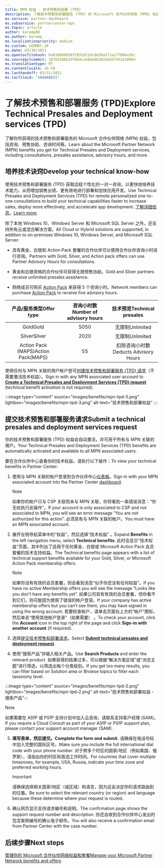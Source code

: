 ```yaml
---
title: MPN 权益 - 技术预售和部署 (TPD)
description: 了解技术预售和部署服务 (TPD) 的 Microsoft 合作伙伴网络 (MPN) 权益
ms.service: partner-dashboard
ms.subservice: partnercenter-mpn
ms.topic: article
author: keramp88
ms.author: keramp
ms.localizationpriority: medium
ms.custom: SEOMAY.20
ms.date: 03/30/2021
ms.openlocfilehash: 6a03d06b858f2932621dc0e50a571a17708be3bc
ms.sourcegitcommit: 10765386b2df0d4c2e8da9b302a692f452e1090d
ms.translationtype: HT
ms.contentlocale: zh-CN
ms.lasthandoff: 03/31/2021
ms.locfileid: "106086631"
---
```

# <a name="explore-technical-presales-and-deployment-services-tpd"></a><span data-ttu-id="36571-103">了解技术预售和部署服务 (TPD)</span><span class="sxs-lookup"><span data-stu-id="36571-103">Explore Technical Presales and Deployment services (TPD)</span></span> 

<span data-ttu-id="36571-104">了解你所获得的技术预售和部署服务的 Microsoft 合作伙伴网络 (MPN) 权益，包括咨询、预售协助、咨询时间等。</span><span class="sxs-lookup"><span data-stu-id="36571-104">Learn about the Microsoft Partner Network (MPN) benefits you get for Technical Presales and Deployment services, including consultations, presales assistance, advisory hours, and more.</span></span>

## <a name="develop-your-technical-know-how"></a><span data-ttu-id="36571-105">培养技术诀窍</span><span class="sxs-lookup"><span data-stu-id="36571-105">Develop your technical know-how</span></span>

<span data-ttu-id="36571-106">使用技术预售和部署服务 (TPD) 获取远程个性化的一对一咨询，以更快地培养技术能力，从而增加销售业绩、更有效地进行部署和加快应用开发。</span><span class="sxs-lookup"><span data-stu-id="36571-106">Use Technical Presales and Deployment Services (TPD) for remote personalized one-to-one consultations to build your technical capabilities faster to increase sales, deploy more effectively, and accelerate app development.</span></span> <span data-ttu-id="36571-107">[了解详细信息](https://aka.ms/TPD)。</span><span class="sxs-lookup"><span data-stu-id="36571-107">[Learn more](https://aka.ms/TPD).</span></span>

<span data-ttu-id="36571-108">除了本地 Windows 10、Windows Server 和 Microsoft SQL Server 之外，还支持所有云或混合解决方案。</span><span class="sxs-lookup"><span data-stu-id="36571-108">All Cloud or Hybrid solutions are supported, in addition to on-premises Windows 10, Windows Server, and Microsoft SQL Server.</span></span> 

- <span data-ttu-id="36571-109">具有黄金、白银和 Action Pack 套餐的合作伙伴可以使用合作伙伴咨询小时进行咨询。</span><span class="sxs-lookup"><span data-stu-id="36571-109">Partners with Gold, Silver, and Action pack offers can use Partner Advisory Hours for consultations.</span></span> 

- <span data-ttu-id="36571-110">黄金和白银资格的合作伙伴可获得无限预售协助。</span><span class="sxs-lookup"><span data-stu-id="36571-110">Gold and Silver partners receive unlimited presales assistance.</span></span> 

- <span data-ttu-id="36571-111">网络成员可购买 [Action Pack](https://partner.microsoft.com/membership/action-pack) 来获得 5 个咨询小时。</span><span class="sxs-lookup"><span data-stu-id="36571-111">Network members can purchase [Action Pack](https://partner.microsoft.com/membership/action-pack) to receive five advisory hours.</span></span>  

|     <span data-ttu-id="36571-112">产品/服务类型</span><span class="sxs-lookup"><span data-stu-id="36571-112">Offer type</span></span>    | <span data-ttu-id="36571-113">咨询小时数</span><span class="sxs-lookup"><span data-stu-id="36571-113">Number of advisory hours</span></span> |   <span data-ttu-id="36571-114">技术预览</span><span class="sxs-lookup"><span data-stu-id="36571-114">Technical presales</span></span>   |
|:-----------------:|:------------------------:|:----------------------:|
|        <span data-ttu-id="36571-115">Gold</span><span class="sxs-lookup"><span data-stu-id="36571-115">Gold</span></span>       |            <span data-ttu-id="36571-116">50</span><span class="sxs-lookup"><span data-stu-id="36571-116">50</span></span>            |        <span data-ttu-id="36571-117">无限制</span><span class="sxs-lookup"><span data-stu-id="36571-117">Unlimited</span></span>       |
|       <span data-ttu-id="36571-118">Silver</span><span class="sxs-lookup"><span data-stu-id="36571-118">Silver</span></span>      |            <span data-ttu-id="36571-119">20</span><span class="sxs-lookup"><span data-stu-id="36571-119">20</span></span>            |        <span data-ttu-id="36571-120">无限制</span><span class="sxs-lookup"><span data-stu-id="36571-120">Unlimited</span></span>       |
| <span data-ttu-id="36571-121">Action Pack (MAPS)</span><span class="sxs-lookup"><span data-stu-id="36571-121">Action Pack(MAPS)</span></span> |             <span data-ttu-id="36571-122">5</span><span class="sxs-lookup"><span data-stu-id="36571-122">5</span></span>            | <span data-ttu-id="36571-123">扣除咨询小时数</span><span class="sxs-lookup"><span data-stu-id="36571-123">Deducts Advisory Hours</span></span> |

<span data-ttu-id="36571-124">使用任何与 MPN 关联的用户帐户登可[创建技术预售和部署服务 (TPD) 请求](https://partner.microsoft.com/dashboard/mpn/membership/benefits/technical/createadvisoryhours-servicerequest)（不需要激活技术权益）。</span><span class="sxs-lookup"><span data-stu-id="36571-124">Sign in with any MPN associated user account to **[Create a Technical Presales and Deployment Services (TPD) request](https://partner.microsoft.com/dashboard/mpn/membership/benefits/technical/createadvisoryhours-servicerequest)** (technical benefit activation is not required).</span></span>

:::image type="content" source="images/benefits/mpn-tpd-5.png" lightbox="images/benefits/mpn-tpd-3.png" alt-text="技术预售和部署权益" :::

## <a name="submit-a-technical-presales-and-deployment-services-request"></a><span data-ttu-id="36571-126">提交技术预售和部署服务请求</span><span class="sxs-lookup"><span data-stu-id="36571-126">Submit a technical presales and deployment services request</span></span> 

<span data-ttu-id="36571-127">你的技术预售和部署服务 (TPD) 权益会自动激活，并可用于所有与 MPN 关联的用户。</span><span class="sxs-lookup"><span data-stu-id="36571-127">Your Technical Presales and Deployment Services (TPD) benefits are automatically activated and available to all MPN associated users.</span></span> 

<span data-ttu-id="36571-128">要在合作伙伴中心查看你的技术权益，请执行以下操作：</span><span class="sxs-lookup"><span data-stu-id="36571-128">To view your technical benefits in Partner Center:</span></span>

1. <span data-ttu-id="36571-129">使用与 MPN 关联的帐户登录到合作伙伴中心[仪表板](https://partner.microsoft.com/dashboard)。</span><span class="sxs-lookup"><span data-stu-id="36571-129">Sign in with your MPN associated account into the Partner Center [dashboard](https://partner.microsoft.com/dashboard).</span></span> 

   > [!NOTE]
   > <span data-ttu-id="36571-130">如果你的帐户只与 CSP 关联而未与 MPN 关联，你将看到一条错误消息：“你无权执行此操作”。</span><span class="sxs-lookup"><span data-stu-id="36571-130">If your account is only associated to CSP and not associated to MPN, you will see an error message “You are not authorized for this action”.</span></span> <span data-ttu-id="36571-131">必须具有与 MPN 关联的帐户。</span><span class="sxs-lookup"><span data-stu-id="36571-131">You must have an MPN associated account.</span></span>

2. <span data-ttu-id="36571-132">展开左侧导航菜单中的“权益”，然后选择“技术权益” 。</span><span class="sxs-lookup"><span data-stu-id="36571-132">Expand **Benefits** in the left navigation menu, select **Technical benefits**.</span></span> <span data-ttu-id="36571-133">此时会显示“技术权益”页面，其中列出了适用于任何黄金、白银或 Microsoft Action Pack 会员套餐的技术支持权益。</span><span class="sxs-lookup"><span data-stu-id="36571-133">The Technical benefits page appears with a list of technical support benefits available for your Gold, Silver, or Microsoft Action Pack membership offers.</span></span> 

   > [!NOTE]
   > <span data-ttu-id="36571-134">如果你没有有效的会员套餐，则会看到消息“似乎你还没有任何权益”。</span><span class="sxs-lookup"><span data-stu-id="36571-134">If you have no active Membership offers you will see the message “Looks like you don't have any benefits yet”.</span></span> <span data-ttu-id="36571-135">如果公司具有有效的会员套餐，但你看不到它们，则可能因为使用了错误的帐户登录。</span><span class="sxs-lookup"><span data-stu-id="36571-135">If your company has active membership offers but you can’t see them, you may have signed in using the wrong account.</span></span> <span data-ttu-id="36571-136">若要检查帐户，请单击页面右上方的“帐户”图标，然后单击“使用其他帐户登录”（如果需要） 。</span><span class="sxs-lookup"><span data-stu-id="36571-136">To check your account, click the **Account** icon in the top right of the page and click **Sign-in with another account** (if required).</span></span>

3. <span data-ttu-id="36571-137">选择[提交技术预售和部署请求](https://partner.microsoft.com/dashboard/mpn/membership/benefits/technical/createadvisoryhours-servicerequest)。</span><span class="sxs-lookup"><span data-stu-id="36571-137">Select **[Submit technical presales and deployment request](https://partner.microsoft.com/dashboard/mpn/membership/benefits/technical/createadvisoryhours-servicerequest)**.</span></span>

4. <span data-ttu-id="36571-138">使用“搜索产品”并输入相关产品。</span><span class="sxs-lookup"><span data-stu-id="36571-138">Use **Search Products** and enter the relevant product.</span></span> <span data-ttu-id="36571-139">如果获得的结果过多，可以根据“解决方案区域”或“浏览主题”进行筛选，以筛选出每个分类级别。</span><span class="sxs-lookup"><span data-stu-id="36571-139">If you get too many results, you can filter based on Solution area or Browse topics to filter each taxonomy level.</span></span>

:::image type="content" source="images/benefits/mpn-tpd-2.png" lightbox="images/benefits/mpn-tpd-2.png" alt-text="技术预售和部署权益 - 搜索产品":::

   > [!NOTE]
   > <span data-ttu-id="36571-141">如果需要在 ASfP 或 PSfP 支持计划中加入云咨询，请联系支持客户经理 (SAM)。</span><span class="sxs-lookup"><span data-stu-id="36571-141">If you require a Cloud Consult as part of your ASfP or PSfP support plan, please contact your support account manager (SAM).</span></span>

5. <span data-ttu-id="36571-142">**填写表单，然后提交。**</span><span class="sxs-lookup"><span data-stu-id="36571-142">**Complete the form and submit.**</span></span> <span data-ttu-id="36571-143">请确保在电话号码中加入完整的国际区号。</span><span class="sxs-lookup"><span data-stu-id="36571-143">Make sure you include the full international dial code with your phone number.</span></span> <span data-ttu-id="36571-144">对于跨多个时区的国家/地区（例如美国、俄罗斯），请指出你的时区和首选工作时间。</span><span class="sxs-lookup"><span data-stu-id="36571-144">For countries that cover multiple timezones,  for example, USA, Russia, indicate your time zone and preferred working hours.</span></span>

   > [!IMPORTANT]
   > <span data-ttu-id="36571-145">请确保选择相关国家/地区（或区域）和语言，因为这会决定你的请求路由到的位置。</span><span class="sxs-lookup"><span data-stu-id="36571-145">Be sure to select the relevant country (or region) and language because these determine where your request is routed.</span></span>

6. <span data-ttu-id="36571-146">确认网页显示支持请求编号和说明。</span><span class="sxs-lookup"><span data-stu-id="36571-146">The confirmation page shows the support request number and description.</span></span> <span data-ttu-id="36571-147">你还会收到合作伙伴中心发出的包含案例编号的确认电子邮件。</span><span class="sxs-lookup"><span data-stu-id="36571-147">You will also receive a confirmation email from Partner Center with the case number.</span></span>

## <a name="next-steps"></a><span data-ttu-id="36571-148">后续步骤</span><span class="sxs-lookup"><span data-stu-id="36571-148">Next steps</span></span>

[<span data-ttu-id="36571-149">管理你的 Microsoft 合作伙伴网络权益和套餐</span><span class="sxs-lookup"><span data-stu-id="36571-149">Manage your Microsoft Partner Network benefits and offers</span></span>](manage-your-partner-network-benefits.md)
